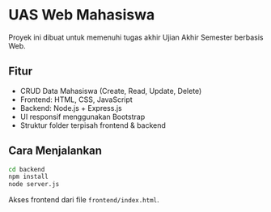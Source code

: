 # UAS Web Mahasiswa

Proyek ini dibuat untuk memenuhi tugas akhir Ujian Akhir Semester berbasis Web.

## Fitur
- CRUD Data Mahasiswa (Create, Read, Update, Delete)
- Frontend: HTML, CSS, JavaScript
- Backend: Node.js + Express.js
- UI responsif menggunakan Bootstrap
- Struktur folder terpisah frontend & backend

## Cara Menjalankan
```bash
cd backend
npm install
node server.js
```

Akses frontend dari file `frontend/index.html`.
